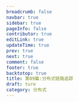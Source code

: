 ```yaml
---
breadcrumb: false
navbar: true
sidebar: true
pageInfo: false
contributor: true
editLink: true
updateTime: true
prev: true
next: true
comment: false
footer: true
backtotop: true
title: 第09篇:分布式链路追踪
draft: ture
category: 分布式
---
```

